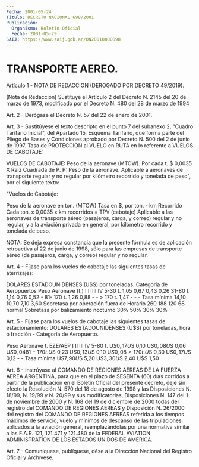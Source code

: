 ```yaml
---
Fecha: 2001-05-24
Título: DECRETO NACIONAL 698/2001
Publicación:
  Organismo: Boletín Oficial
  Fecha: 2001-05-29
SAIJ: https://www.saij.gob.ar/DN20010000698
---
```

# TRANSPORTE AEREO.

<a id="1"></a>
Artículo 1 - NOTA DE REDACCION (DEROGADO POR DECRETO 49/2019).

(Nota de Redacción) Sustituye el Artículo 2 del Decreto N. 2145 del 20 de  marzo de 1973, modificado por el Decreto N. 480 del 28 de marzo de 1994

<a id="2"></a>
Art.  2  -  Derógase el Decreto N. 57 del  22  de  enero  de  2001.

<a id="3"></a>
Art. 3 - Sustitúyese el texto descripto en el punto 7 del subanexo 2, "Cuadro Tarifario  Inicial", del Apartado 15, Esquema Tarifario, que forma parte del Pliego  de  Bases  y  Condiciones  aprobado por Decreto N. 500 del 2 de junio de 1997. Tasa de PROTECCION  al VUELO en  RUTA  en lo referente a VUELOS DE CABOTAJE:

 VUELOS DE CABOTAJE:  Peso de la aeronave (MTOW). Por cada t.             $ 0,0035 X Raíz Cuadrada de P.  P: Peso de la aeronave. Aplicable a aeronaves de transporte regular y no regular  por  kilómetro  recorrido y tonelada de peso", por el siguiente texto:

"Vuelos de Cabotaje:

  Peso  de la aeronave en ton. (MTOW) Tasa en $, por ton. - km Recorrido  Cada ton. x 0,0035 x km recorridos = TPV (cabotaje)   Aplicable a las aeronaves de transporte aéreo (pasajeros, carga, y correo) regular y no regular,  y  a  la aviación  privada en general, por kilómetro recorrido y tonelada de peso.

NOTA: Se deja  expresa  constancia  que  la  presente fórmula es de aplicación  retroactiva  al  22  de junio de 1998,  sólo  para  las empresas  de  transporte  aéreo  (de pasajeros,  carga,  y  correo) regular y no regular.

<a id="4"></a>
Art. 4 - Fíjase para los vuelos de  cabotaje  las siguientes tasas de  aterrizajes:

 DOLARES ESTADOUNIDENSES (U$S) por toneladas. Categoría de Aeropuertos  Peso Aeronave (t.)        I      II     III       IV  5-30 t.                  1,05   0,67    0,43     0,26  31-80 t.                 1,14   0,76    0,52      - 81- 170 t.               1,26   0,88     -        - > 170 t.                 1,47    -       -        - Tasa mínima             14,10   10,70   7,10     3,60  Sobretasa por operación fuera de Horario          260    188     120      68  normal  Sobretasa por balizamiento nocturno                  30%     50%     30%     30%

<a id="5"></a>
Art. 5 - Fíjase para los vuelos  de  cabotaje las siguientes tasas de estacionamiento: DOLARES ESTADOUNIDENSES  (U$S)  por  toneladas, hora o fracción - Categoría de Aeropuerto.

 Peso Aeronave t.    EZE/AEP      I        II        III       IV  5-80 t.            U$S 0,17   U$S 0,10  U$S 0,08  U$S 0,06  U$S 0,04  81-170 t.          U$S 0,23   U$S 0,13  U$S 0,10  U$S 0,08  > 170 t.           U$S 0,30   U$S 0,17  U$S 0,12     -         - Tasa mínima        U$S 7,90   U$S 5,20  U$S 3,30  U$S 2,40  U$S 1,50

<a id="6"></a>
Art.  6  -  Instrúyase  al COMANDO DE REGIONES AEREAS DE LA FUERZA AEREA  ARGENTINA, para que  en  el  plazo  de  SESENTA  (60)  días corridos  a  partir  de  la  publicación  en el Boletín Oficial del presente decreto, deje sin efecto la Resolución  N.  570  del 18 de agosto de 1998 y las Disposiciones N. 18/99, N. 19/99 y N. 20/99 y sus  modificatorias,  Disposiciones  N. 147 del 1 de noviembre  de 2000 y N. 168 del 19 de diciembre de 2000  todas  del  registro del COMANDO  DE  REGIONES AEREAS y Disposición N. 26/2000 del  registro del COMANDO DE  REGIONES  AEREAS  referida a los tiempos máximos de servicio,  vuelo  y  mínimos  de  descanso   de  las  tripulaciones aplicados a la aviación general, reemplazándolas por una normativa similar a las F.A.R. 121, 121.471 y 121.480 de  la FEDERAL AVIATION ADMINISTRATION DE LOS ESTADOS UNIDOS DE AMERICA.

<a id="7"></a>
Art.  7 - Comuníquese, publíquese, dése a la Dirección Nacional del Registro Oficial y Archívese.
